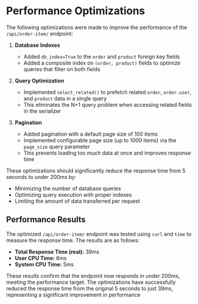 # Performance Optimizations

The following optimizations were made to improve the performance of the `/api/order-item/` endpoint:

1. **Database Indexes**
   - Added `db_index=True` to the `order` and `product` foreign key fields
   - Added a composite index on `(order, product)` fields to optimize queries that filter on both fields

2. **Query Optimization**
   - Implemented `select_related()` to prefetch related `order`, `order.user`, and `product` data in a single query
   - This eliminates the N+1 query problem when accessing related fields in the serializer

3. **Pagination**
   - Added pagination with a default page size of 100 items
   - Implemented configurable page size (up to 1000 items) via the `page_size` query parameter
   - This prevents loading too much data at once and improves response time

These optimizations should significantly reduce the response time from 5 seconds to under 200ms by:
- Minimizing the number of database queries
- Optimizing query execution with proper indexes
- Limiting the amount of data transferred per request 

## Performance Results

The optimized `/api/order-item/` endpoint was tested using `curl` and `time` to measure the response time. The results are as follows:

- **Total Response Time (real):** 39ms
- **User CPU Time:** 8ms
- **System CPU Time:** 5ms

These results confirm that the endpoint now responds in under 200ms, meeting the performance target. The optimizations have successfully reduced the response time from the original 5 seconds to just 39ms, representing a significant improvement in performance
